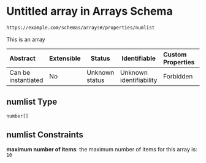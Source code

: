 # Untitled array in Arrays Schema

```txt
https://example.com/schemas/arrays#/properties/numlist
```

This is an array


| Abstract            | Extensible | Status         | Identifiable            | Custom Properties | Additional Properties | Access Restrictions | Defined In                                                                             |
| :------------------ | ---------- | -------------- | ----------------------- | :---------------- | --------------------- | ------------------- | -------------------------------------------------------------------------------------- |
| Can be instantiated | No         | Unknown status | Unknown identifiability | Forbidden         | Allowed               | none                | [arrays.schema.json\*](../generated-schemas/arrays.schema.json "open original schema") |

## numlist Type

`number[]`

## numlist Constraints

**maximum number of items**: the maximum number of items for this array is: `10`
